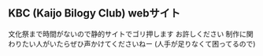 ## KBC (Kaijo Bilogy Club) webサイト
文化祭まで時間がないので静的サイトでゴリ押します
お許しください
制作に関わりたい人がいたらぜひ声かけてくださいねー (人手が足りなくて困ってるので)